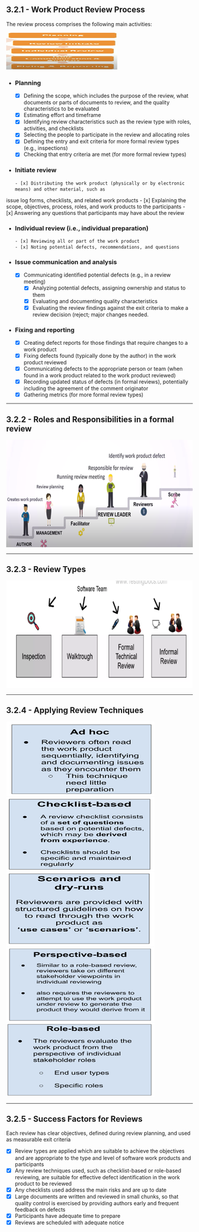 ## 3.2.1 - **Work Product Review Process**

The review process comprises the following main activities:

<img src="../../images/istqb/static_dynamic_test/review-process.png" alt="Review process" width="300" height="100"/>

- ### **Planning**
  
    - [x] Defining the scope, which includes the purpose of the review, what documents or parts of
documents to review, and the quality characteristics to be evaluated
    - [x] Estimating effort and timeframe
    - [x] Identifying review characteristics such as the review type with roles, activities, and checklists
    - [x] Selecting the people to participate in the review and allocating roles
    - [x] Defining the entry and exit criteria for more formal review types (e.g., inspections)
    - [x] Checking that entry criteria are met (for more formal review types)

- ### **Initiate review**
  
      - [x] Distributing the work product (physically or by electronic means) and other material, such as
issue log forms, checklists, and related work products
      - [x] Explaining the scope, objectives, process, roles, and work products to the participants
      - [x] Answering any questions that participants may have about the review
  
- ### **Individual review (i.e., individual preparation)**

      - [x] Reviewing all or part of the work product
      - [x] Noting potential defects, recommendations, and questions
  
- ### **Issue communication and analysis**

    - [x] Communicating identified potential defects (e.g., in a review meeting)
        - [x] Analyzing potential defects, assigning ownership and status to them
        - [x] Evaluating and documenting quality characteristics
        - [x] Evaluating the review findings against the exit criteria to make a review decision (reject; major changes needed.

- ### **Fixing and reporting**
  
    - [x] Creating defect reports for those findings that require changes to a work product
    - [x] Fixing defects found (typically done by the author) in the work product reviewed
    - [x] Communicating defects to the appropriate person or team (when found in a work product related
to the work product reviewed)
    - [x] Recording updated status of defects (in formal reviews), potentially including the agreement of
the comment originator
    - [x] Gathering metrics (for more formal review types)
___

## 3.2.2 - **Roles and Responsibilities in a formal review**

<img src="../../images/istqb/static_dynamic_test/roles-formal-review.png" alt="Tool support for Performance measurementy" width="1000" height="290"/>

___

## 3.2.3 - **Review Types**

<img src="../../images/istqb/static_dynamic_test/static-review-types.png" alt="Tool support for Performance measurementy" width="1000" height="290"/>

___

## 3.2.4 - **Applying Review Techniques**

<img src="../../images/istqb/static_dynamic_test/adhoc.png" alt="Adhoc" width="400" height="200"/>

<img src="../../images/istqb/static_dynamic_test/checklist-based.png" alt="Checklist Based" width="400" height="200"/>

<img src="../../images/istqb/static_dynamic_test/scenarios-dry-runs.png" alt="Scenario and Dry runs" width="400" height="200"/>

<img src="../../images/istqb/static_dynamic_test/perspective-based.png" alt="Perspective based" width="400" height="200"/>

<img src="../../images/istqb/static_dynamic_test/role-based.png" alt="Role based" width="400" height="200"/>

___

## 3.2.5 - **Success Factors for Reviews**

Each review has clear objectives, defined during review planning, and used as measurable exit
criteria

- [x] Review types are applied which are suitable to achieve the objectives and are appropriate to the
type and level of software work products and participants
- [x] Any review techniques used, such as checklist-based or role-based reviewing, are suitable for
effective defect identification in the work product to be reviewed
- [x] Any checklists used address the main risks and are up to date
- [x] Large documents are written and reviewed in small chunks, so that quality control is exercised by
providing authors early and frequent feedback on defects
- [x] Participants have adequate time to prepare
- [x] Reviews are scheduled with adequate notice